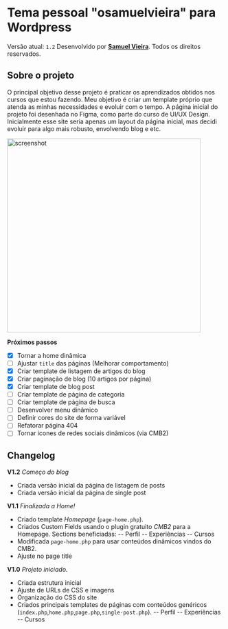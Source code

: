 # Tema pessoal "osamuelvieira" para Wordpress

Versão atual: `1.2`
Desenvolvido por [**Samuel Vieira**](https://github.com/smkvieira). Todos os direitos reservados.

## Sobre o projeto

O principal objetivo desse projeto é praticar os aprendizados obtidos nos cursos que estou fazendo. Meu objetivo é criar um template próprio que atenda as minhas necessidades e evoluir com o tempo. A página inicial do projeto foi desenhada no Figma, como parte do curso de UI/UX Design. Inicialmente esse site seria apenas um layout da página inicial, mas decidi evoluir para algo mais robusto, envolvendo blog e etc.

<img src="https://i.postimg.cc/zB9HHC01/Mac-Book-Pro-i-Phone-12-Pro.png" alt="screenshot" width="450"/>

**Próximos passos**

- [x] Tornar a home dinâmica
- [ ] Ajustar `title` das páginas (Melhorar comportamento)
- [x] Criar template de listagem de artigos do blog
- [x] Criar paginação de blog (10 artigos por página)
- [x] Criar template de blog post
- [ ] Criar template de página de categoria
- [ ] Criar template de página de busca
- [ ] Desenvolver menu dinâmico
- [ ] Definir cores do site de forma variável
- [ ] Refatorar página 404
- [ ] Tornar icones de redes sociais dinâmicos (via CMB2)

## Changelog

**V1.2**
_Começo do blog_

- Criada versão inicial da página de listagem de posts
- Criada versão inicial da página de single post

**V1.1**
_Finalizada a Home!_

- Criado template _Homepage_ (`page-home.php`).
- Criados Custom Fields usando o plugin gratuito _CMB2_ para a Homepage. Sections beneficiadas:
  -- Perfil
  -- Experiências
  -- Cursos
- Modificada `page-home.php` para usar conteúdos dinâmicos vindos do CMB2.
- Ajuste no page title

**V1.0**
_Projeto iniciado._

- Criada estrutura inicial
- Ajuste de URLs de CSS e imagens
- Organização do CSS do site
- Criados principais templates de páginas com conteúdos genéricos (`index.php`,`home.php`,`page.php`,`single-post.php`).
  -- Perfil
  -- Experiências
  -- Cursos
